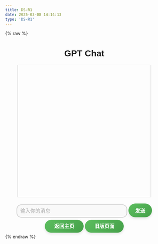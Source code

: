 ```yaml
---
title: DS-R1
date: 2025-03-08 14:14:13
type: 'DS-R1'
---
```


{% raw %}

<style>
    #chatbox {
        width: 80%;
        height: 400px;
        border: 1px solid #ccc;
        overflow-y: auto;
        margin: 20px auto;
        padding: 10px;
    }
    #userInput {
        width: 70%;
        padding: 10px;
    }
    #sendButton {
        padding: 10px;
        cursor: pointer;
    }

    .input-box {
        width: 100%;
        /* max-width: 350px; */
        /* 限制最大宽度，适配桌面和移动端 */
        padding: 12px 16px;
        font-size: 16px;
        color: #333;
        border: 2px solid #ccc;
        border-radius: 15px;
        /* 圆角效果 */
        outline: none;
        background: #f9f9f9;
        transition: all 0.3s ease-in-out;
        /* 动画过渡 */
    }
    /* 🌟 聚焦时：边框变色 + 放大 + 高亮效果 */
    .input-box:focus {
        border-color: #4caf50;
        /* 聚焦时边框变绿色 */
        box-shadow: 0 0 8px rgba(76, 175, 80, 0.5);
        /* 高亮阴影 */
        background: #ffffff;
        /* 背景变白 */
    }
    /* 🌟 输入框悬停时：轻微放大 + 阴影 */
    .input-box:hover {
        transform: scale(1.05);
        /* 悬停时放大 */
        box-shadow: 0 10px 20px rgba(0, 0, 0, 0.1);
        /* 悬停时阴影效果 */
    }
    /* 🌟 占位符样式 */
    .input-box::placeholder {
        color: #aaa;
        /* 轻灰色占位符 */
        transition: opacity 0.3s ease-in-out;
    }
    /* 🌟 聚焦时隐藏占位符 */
    .input-box:focus::placeholder {
        opacity: 0;
        /* 聚焦时隐藏占位符 */
    }
    /* 🌟 与下行文本保持合理间距 */
    .input-container {
        display: flex;
        flex-direction: column;
        gap: 12px;
        /* 设置输入框与下行文本的间距 */
    }
    /* 基础按钮样式 */
    .btn {
        width: 15%;
        /* 宽度占满父容器 */
        padding: 12px 20px;
        /* 内边距 */
        border: none;
        /* 去除边框 */
        border-radius: 30px;
        /* 圆角 */
        padding: 12px 30px;

        font-size: 16px;
        /* 字体大小 */
        font-weight: bold;
        /* 字体加粗 */
        text-align: center;
        /* 文字居中 */
        color: #fff;
        /* 文字颜色 */
        background: linear-gradient(135deg, #5cbe5f, #45a049);
        /* 渐变绿色背景 */
        cursor: pointer;
        /* 鼠标指针变成点击手型 */
        transition: all 0.3s ease;
        /* 过渡效果 */
        box-shadow: 0 4px 8px rgba(0, 0, 0, 0.1);
        /* 阴影效果 */
    }
    /* 悬停效果 */
    .btn:hover {
        background: linear-gradient(135deg, #45a049, #388e3c);
        /* 悬停时深绿色渐变 */
        transform: scale(1.2);
        /* 按钮放大 */
        box-shadow: 0 6px 12px rgba(0, 0, 0, 0.15);
        /* 阴影加深 */
    }
    /* 点击效果 */
    .btn:active {
        transform: scale(0.98);
        /* 点击时稍微缩小 */
        box-shadow: 0 4px 8px rgba(0, 0, 0, 0.1);
        /* 还原阴影 */
    }
    /* 禁用状态 */
    .btn:disabled {
        background-color: #ccc;
        /* 灰色背景 */
        cursor: not-allowed;
        /* 禁用时鼠标指针变成不可点击样式 */
        box-shadow: none;
        /* 取消阴影 */
    }
    /* 按钮文本 */
    .btn span {
        font-size: 18px;
    }
</style>

<body>
    <span style="font-family: Arial, sans-serif;text-align: center;">
    <h1>GPT Chat</h1>
    <div id="chatbox"></div>
    <div  style="font-family: Arial, sans-serif;text-align: center;">
    <input class="input-box" type="text" id="userInput" placeholder="输入你的消息">
    <button class="btn" style="width: 15%;" id="sendButton">发送</button>
    <p></p>
    <a class="btn" href="https://zjnull.cn" style="text-decoration: none; color: #fff;" target="_blank">返回主页</a>
    <a class="btn" href="index0.html" style="text-decoration: none; color: #fff;" target="_blank">旧版页面</a>
    </div>
    <script>
        // 🚨 关键配置
        const apiKey = "sk-ba784d45abaa4518b5714f5e74ba9c5b"; // 没钱开服务器，只能写在前端QAQ
        const chatbox = document.getElementById("chatbox");
        const userInput = document.getElementById("userInput");
        const sendButton = document.getElementById("sendButton");
        // 消息展示函数
        function appendMessage(sender, message) {
            const msgDiv = document.createElement("div");
            msgDiv.innerHTML = `<strong>${sender}:</strong> <br>${message}`;
            chatbox.appendChild(msgDiv);
            chatbox.scrollTop = chatbox.scrollHeight;
        }
        // 发送消息函数
        async function sendMessage() {
            const userMessage = userInput.value.trim();
            if (!userMessage) return;
            appendMessage("我", userMessage);
            userInput.value = "";
            try {
                const response = await fetch("https://api.deepseek.com/v1/chat/completions", {
                    method: "POST",
                    headers: {
                        "Content-Type": "application/json",
                        "Authorization": `Bearer ${apiKey}`,
                        "Accept": "application/json"
                    },
                    body: JSON.stringify({
                        model: "deepseek-reasoner",
                        messages: [{ role: "user", content: userMessage }],
                        temperature: 0.5
                    })
                });
                // 处理HTTP错误状态码
                if (!response.ok) {
                    throw new Error(`HTTP错误 ${response.status}`);
                }
                const data = await response.json();
                if (data.choices?.[0]?.message?.content) {
                    appendMessage("DeepSeek", data.choices[0].message.content);
                } else {
                    appendMessage("错误", "响应结构异常：" + JSON.stringify(data));
                }
            } catch (error) {
                appendMessage("错误", `请求失败: ${error.message}`);
            }
        }
        // 事件绑定
        sendButton.addEventListener("click", sendMessage);
        userInput.addEventListener("keypress", (event) => {
            if (event.key === "Enter") sendMessage();
        });
    </script>
</span>
</body>

{% endraw %}
